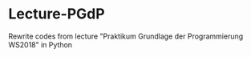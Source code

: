 # Lecture-PGdP
Rewrite codes from lecture "Praktikum Grundlage der Programmierung WS2018" in Python
